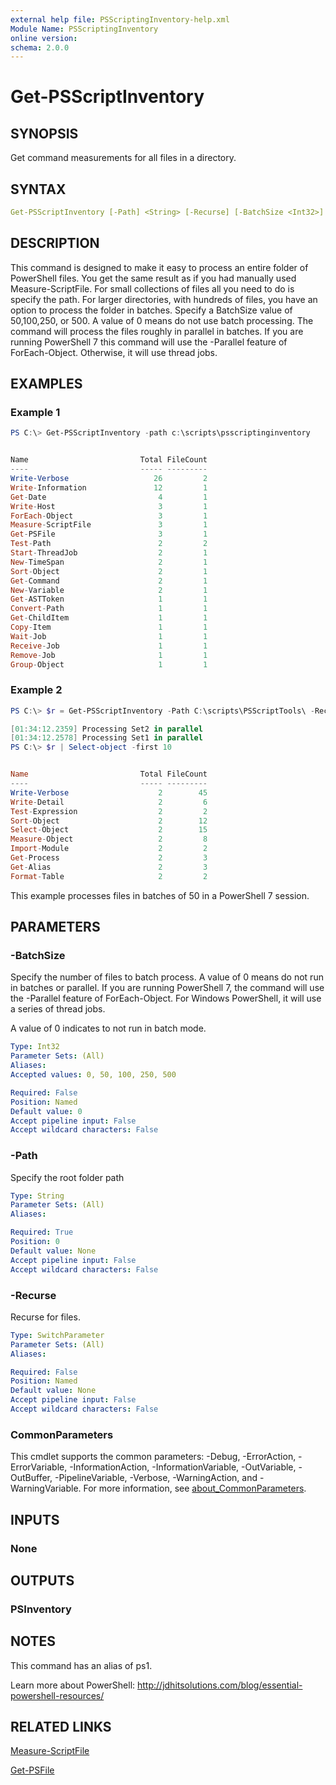 ```yaml
---
external help file: PSScriptingInventory-help.xml
Module Name: PSScriptingInventory
online version:
schema: 2.0.0
---
```


# Get-PSScriptInventory

## SYNOPSIS

Get command measurements for all files in a directory.

## SYNTAX

```yaml
Get-PSScriptInventory [-Path] <String> [-Recurse] [-BatchSize <Int32>] [<CommonParameters>]
```

## DESCRIPTION

This command is designed to make it easy to process an entire folder of PowerShell files. You get the same result as if you had manually used Measure-ScriptFile. For small collections of files all you need to do is specify the path. For larger directories, with hundreds of files, you have an option to process the folder in batches. Specify a BatchSize value of 50,100,250, or 500. A value of 0 means do not use batch processing. The command will process the files roughly in parallel in batches. If you are running PowerShell 7 this command will use the -Parallel feature of ForEach-Object. Otherwise, it will use thread jobs.

## EXAMPLES

### Example 1

```powershell
PS C:\> Get-PSScriptInventory -path c:\scripts\psscriptinginventory


Name                         Total FileCount
----                         ----- ---------
Write-Verbose                   26         2
Write-Information               12         1
Get-Date                         4         1
Write-Host                       3         1
ForEach-Object                   3         1
Measure-ScriptFile               3         1
Get-PSFile                       3         1
Test-Path                        2         2
Start-ThreadJob                  2         1
New-TimeSpan                     2         1
Sort-Object                      2         1
Get-Command                      2         1
New-Variable                     2         1
Get-ASTToken                     1         1
Convert-Path                     1         1
Get-ChildItem                    1         1
Copy-Item                        1         1
Wait-Job                         1         1
Receive-Job                      1         1
Remove-Job                       1         1
Group-Object                     1         1
```

### Example 2

```powershell
PS C:\> $r = Get-PSScriptInventory -Path C:\scripts\PSScriptTools\ -Recurse -BatchSize 50

[01:34:12.2359] Processing Set2 in parallel
[01:34:12.2578] Processing Set1 in parallel
PS C:\> $r | Select-object -first 10


Name                         Total FileCount
----                         ----- ---------
Write-Verbose                    2        45
Write-Detail                     2         6
Test-Expression                  2         2
Sort-Object                      2        12
Select-Object                    2        15
Measure-Object                   2         8
Import-Module                    2         2
Get-Process                      2         3
Get-Alias                        2         3
Format-Table                     2         2
```

This example processes files in batches of 50 in a PowerShell 7 session.

## PARAMETERS

### -BatchSize

Specify the number of files to batch process. A value of 0 means do not run in batches or parallel. If you are running PowerShell 7, the command will use the -Parallel feature of ForEach-Object. For Windows PowerShell, it will use a series of thread jobs.

A value of 0 indicates to not run in batch mode.

```yaml
Type: Int32
Parameter Sets: (All)
Aliases:
Accepted values: 0, 50, 100, 250, 500

Required: False
Position: Named
Default value: 0
Accept pipeline input: False
Accept wildcard characters: False
```

### -Path

Specify the root folder path

```yaml
Type: String
Parameter Sets: (All)
Aliases:

Required: True
Position: 0
Default value: None
Accept pipeline input: False
Accept wildcard characters: False
```

### -Recurse

Recurse for files.

```yaml
Type: SwitchParameter
Parameter Sets: (All)
Aliases:

Required: False
Position: Named
Default value: None
Accept pipeline input: False
Accept wildcard characters: False
```

### CommonParameters

This cmdlet supports the common parameters: -Debug, -ErrorAction, -ErrorVariable, -InformationAction, -InformationVariable, -OutVariable, -OutBuffer, -PipelineVariable, -Verbose, -WarningAction, and -WarningVariable. For more information, see [about_CommonParameters](http://go.microsoft.com/fwlink/?LinkID=113216).

## INPUTS

### None

## OUTPUTS

### PSInventory

## NOTES

This command has an alias of ps1.

Learn more about PowerShell: http://jdhitsolutions.com/blog/essential-powershell-resources/

## RELATED LINKS

[Measure-ScriptFile]()

[Get-PSFile]()
